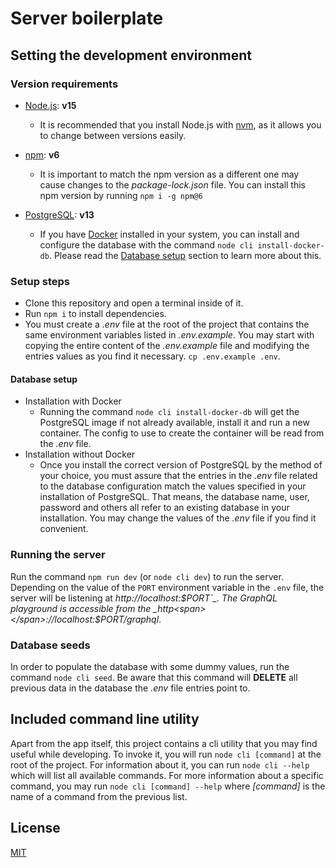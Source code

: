 # Server boilerplate

## Setting the development environment

### Version requirements

-   [Node.js](https://nodejs.org/en/): **v15**
    -   It is recommended that you install Node.js with [nvm](https://github.com/nvm-sh/nvm), as it allows you to change between versions easily.
-   [npm](https://www.npmjs.com/): **v6**
    -   It is important to match the npm version as a different one may cause changes to the _package-lock.json_ file. You can install this npm version by running `npm i -g npm@6`
-   [PostgreSQL](https://www.postgresql.org/): **v13**

    -   If you have [Docker](https://www.docker.com/) installed in your system, you can install and configure the database with the command `node cli install-docker-db`. Please read the [Database setup](#database-setup) section to learn more about this.

### Setup steps

-   Clone this repository and open a terminal inside of it.
-   Run `npm i` to install dependencies.
-   You must create a _.env_ file at the root of the project that contains the same environment variables listed in _.env.example_. You may start with copying the entire content of the _.env.example_ file and modifying the entries values as you find it necessary. `cp .env.example .env`.

#### Database setup

-   Installation with Docker
    -   Running the command `node cli install-docker-db` will get the PostgreSQL image if not already available, install it and run a new container. The config to use to create the container will be read from the _.env_ file.
-   Installation without Docker
    -   Once you install the correct version of PostgreSQL by the method of your choice, you must assure that the entries in the _.env_ file related to the database configuration match the values specified in your installation of PostgreSQL. That means, the database name, user, password and others all refer to an existing database in your installation. You may change the values of the _.env_ file if you find it convenient.

### Running the server

Run the command `npm run dev` (or `node cli dev`) to run the server. Depending on the value of the `PORT` environment variable in the `.env` file, the server will be listening at _http<span></span>://localhost:$PORT`_.
The GraphQL playground is accessible from the _http<span></span>://localhost:$PORT/graphql_.

### Database seeds

In order to populate the database with some dummy values, run the command `node cli seed`. Be aware that this command will **DELETE** all previous data in the database the _.env_ file entries point to.

## Included command line utility

Apart from the app itself, this project contains a cli utility that you may find useful while developing. To invoke it, you will run `node cli [command]` at the root of the project. For information about it, you can run `node cli --help` which will list all available commands. For more information about a specific command, you may run `node cli [command] --help` where _[command]_ is the name of a command from the previous list.

## License

[MIT](https://choosealicense.com/licenses/mit/)
